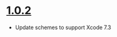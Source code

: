 # [1.0.2](https://github.com/Electrode-iOS/ELFoundation/releases/tag/v1.0.2)

- Update schemes to support Xcode 7.3
